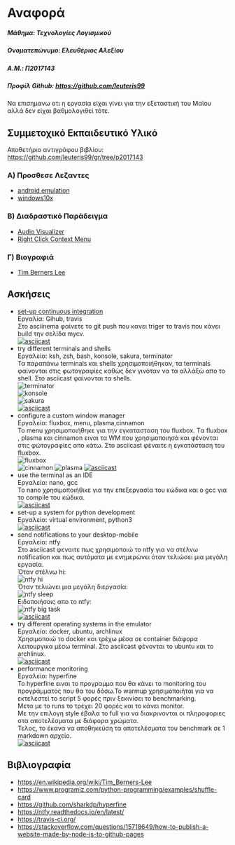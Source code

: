 # Αναφορά
##### Μάθημα: Τεχνολογίες Λογισμικού
##### Ονοματεπώνυμο: Ελευθέριος Αλεξίου
##### Α.Μ.: Π2017143
##### Προφίλ Github: https://github.com/leuteris99  
Να επισημανω οτι η εργασία είχαι γίνει για την εξεταστική του Μαϊου αλλά δεν είχαι βαθμολογιθεί τότε.

## Συμμετοχικό Eκπαιδευτικό Yλικό
Αποθετήριο  αντιγράφου βιβλίου: https://github.com/leuteris99/gr/tree/p2017143
### Α) Προσθεσε Λεζαντες
- [android emulation](https://github.com/leuteris99/gr/blob/p2017143/_gallery/android-emulation.md)
- [windows10x](https://github.com/leuteris99/gr/blob/p2017143/_gallery/windows10x.md)

### B) Διαδραστικό Παράδειγμα
- [Audio Visualizer](https://github.com/leuteris99/gr/blob/p2017143/_remix/Audio-Visualizer.md)
- [Right Click Context Menu](https://github.com/leuteris99/gr/blob/p2017143/_remix/Right-Click-Context.md)

### Γ) Βιογραφιά
- [Tim Berners Lee](https://github.com/leuteris99/gr/blob/p2017143/_biography/timbl.md)

## Ασκήσεις
- [set-up continuous integration](https://github.com/leuteris99/mycv)  
Εργαλία: Gihub, travis  
Στο asciinema φαίνετε το git push που κανει triger το travis που κάνει build την σελίδα mycv.  
[![asciicast](https://asciinema.org/a/335485.svg)](https://asciinema.org/a/335485)
- try different terminals and shells  
Εργαλεία: ksh, zsh, bash, konsole, sakura, terminator  
Τα παραπάνω terminals και shells χρησιμοποιήθηκαν, τα terminals φαίνονται στις φωτογραφίες καθώς δεν γινόταν να τα αλλάξώ απο το shell. Στο asciicast φαίνονται τα shells.  
![terminator](terminator.png)  
![konsole](konsole.png)  
![sakura](sakura.png)  
[![asciicast](https://asciinema.org/a/314819.svg)](https://asciinema.org/a/314819)
- configure a custom window manager  
Εργαλεία: fluxbox, menu, plasma,cinnamon  
Το menu χρησιμοποιήθηκε για την εγκατασταση του fluxbox. Tα fluxbox , plasma και cinnamon ειναι τα WM που χρησιμοποιησά και φένονται στις φώτογραφίες απο κάτω. Στο asciicast φέναιτε η εγκατάσταση του fluxbox.  
![fluxbox](fluxbox.png)  
![cinnamon](cinnamon.png)
![plasma](plasma.png)
[![asciicast](https://asciinema.org/a/314577.svg)](https://asciinema.org/a/314577)
- use the terminal as an IDE  
Εργαλεία: nano, gcc  
Το nano χρησιμοποιήθικε για την επεξεργασία του κώδικα και ο gcc για το compile του κώδικα.  
[![asciicast](https://asciinema.org/a/334681.svg)](https://asciinema.org/a/334681)
- set-up a system for python development  
Εργαλεία: virtual environment, python3  
[![asciicast](https://asciinema.org/a/335227.svg)](https://asciinema.org/a/335227)
- send notifications to your desktop-mobile  
Εργαλεία: ntfy  
Στο asciicast φεναιτε πως χρησιμοποιώ το ntfy για να στέλνω notification και πως αυτόματα με ενημερώνει όταν τελιώσει μια μεγάλη εργασία.  
Όταν στέλνω hi:  
![ntfy hi](ntfyhi.png)  
Όταν τελιώνει μια μεγάλη διεργασία:  
![ntfy sleep](ntfysleep.png)  
Ειδοποιήσοις απο το ntfy:  
![ntfy big task](ntfybigtask.png)  
[![asciicast](https://asciinema.org/a/335488.svg)](https://asciinema.org/a/335488)
- try different operating systems in the emulator  
Εργαλεία: docker, ubuntu, archlinux  
Χρησιμοποιώ το docker και τρέχω μέσα σε container διάφορα λειτουργικα μέσω terminal. Στο asciicast φένονται το ubuntu και το archlinux.  
[![asciicast](https://asciinema.org/a/335263.svg)](https://asciinema.org/a/335263)
- performance monitoring  
Εργαλεία: hyperfine  
To hyperfine ειναι το προγραμμα που θα κάνει το monitoring του προγράμματος που θα του δόσω.Το warmup χρησιμοποιήται για να εκτελεστεί το script 5 φορές πριν ξεκινίσει το benchmarking.  
Μετα με το runs το τρέχει 20 φορές και το κάνει monitor.  
Με την επιλογη style έβαλα το full για να διακρινονται οι πληροφοριες στα αποτελέσματα με διάφορα χρώματα.  
Τελος, το έκανα να αποθηκεύση τα αποτελέσματα του benchmark σε 1 markdown αρχείο.  
[![asciicast](https://asciinema.org/a/335510.svg)](https://asciinema.org/a/335510)
## Βιβλιογραφία
- https://en.wikipedia.org/wiki/Tim_Berners-Lee
- https://www.programiz.com/python-programming/examples/shuffle-card
- https://github.com/sharkdp/hyperfine
- https://ntfy.readthedocs.io/en/latest/
- https://travis-ci.org/
- https://stackoverflow.com/questions/15718649/how-to-publish-a-website-made-by-node-js-to-github-pages
